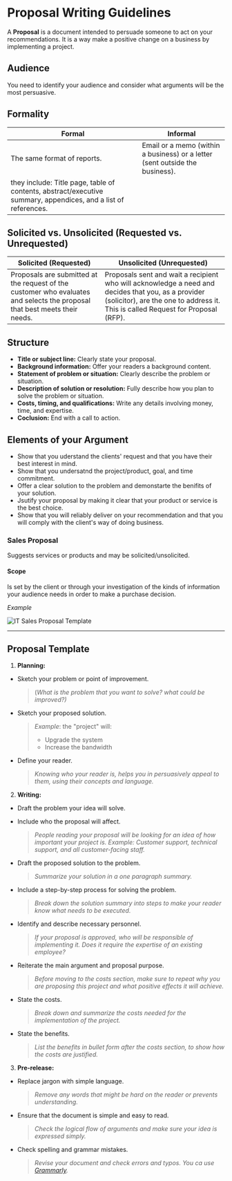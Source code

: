 # Proposal Writing Guidelines
A **Proposal** is a document intended to persuade someone to act on your recommendations. It is a way make a positive change on a business by implementing a project.

## Audience
You need to identify your audience and consider what arguments will be the most persuasive.

## Formality 

Formal | Informal
-------|---------
The same format of reports. | Email or a memo (within a business) or a letter (sent outside the business).
 they include: Title page, table of contents, abstract/executive summary, appendices, and a list of references.|

## Solicited vs. Unsolicited (Requested vs. Unrequested)

Solicited (Requested) | Unsolicited (Unrequested)
----------------------|--------------------------
Proposals are submitted at the request of the customer who evaluates and selects the proposal that best meets their needs. | Proposals sent and wait a recipient who will acknowledge a need and decides that you, as a provider (solicitor), are the one to address it. This is called Request for Proposal (RFP).


## Structure
- **Title or subject line:** Clearly state your proposal.
- **Background information:** Offer your readers a background content.
- **Statement of problem or situation:** Clearly describe the problem or situation.
- **Description of solution or resolution:** Fully describe how you plan to solve the problem or situation.
- **Costs, timing, and qualifications:** Write any details involving money, time, and expertise.
- **Coclusion:** End with a call to action.

## Elements of your Argument
- Show that you uderstand the clients' request and that you have their best interest in mind.
- Show that you undersatnd the project/product, goal, and time commitment.
- Offer a clear solution to the problem and demonstarte the benifits of your solution.
- Jsutify your proposal by making it clear that your product or service is the best choice.
- Show that you will reliably deliver on your recommendation and that you will comply with the client's way of doing business.


### Sales Proposal
Suggests services or products and may be solicited/unsolicited.

#### Scope
Is set by the client or through your investigation of the kinds of information your audience needs in order to make a purchase decision.

*Example*

![IT Sales Proposal Template](https://user-images.githubusercontent.com/60129693/113511007-e0be5800-955d-11eb-8d92-dcf6c4edd53d.png)

--------------------------------------------------------------------------------------------------
## Proposal Template

1. **Planning:**
 - Sketch your problem or point of improvement.
   > (*What is the problem that you want to solve? what could be improved?)*
 - Sketch your proposed solution.
   > *Example*: the "project" will: 
   > - Upgrade the system
   > - Increase the bandwidth
   
 - Define your reader.
   > *Knowing who your reader is, helps you in persuasively appeal to them, using their concepts and language.*

2. **Writing:**
 - Draft the problem your idea will solve.
 - Include who the proposal will affect.
   > *People reading your proposal will be looking for an idea of how important your project is.*
   > *Example: Customer support, technical support, and all customer-facing staff.*

 - Draft the proposed solution to the problem.
   > *Summarize your solution in a one paragraph summary.*
   
 - Include a step-by-step process for solving the problem.
   > *Break down the solution summary into steps to make your reader know what needs to be executed.*
   
 - Identify and describe necessary personnel.
   > *If your proposal is approved, who will be responsible of implementing it. Does it require the expertise of an existing employee?*
  
  
 - Reiterate the main argument and proposal purpose.
   > *Before moving to the costs section, make sure to repeat why you are proposing this project and what positive effects it will achieve.*
   
 - State the costs.
   > *Break down and summarize the costs needed for the implementation of the project.*
 
 - State the benefits.
   > *List the benefits in bullet form after the costs section, to show how the costs are justified.*
 
 3. **Pre-release:**
 - Replace jargon with simple language.
   > *Remove any words that might be hard on the reader or prevents understanding.*
  
 - Ensure that the document is simple and easy to read.
   > *Check the logical flow of arguments and make sure your idea is expressed simply.*
   
 - Check spelling and grammar mistakes.
    > *Revise your document and check errors and typos. You ca use [Grammarly](https://www.grammarly.com/).*
